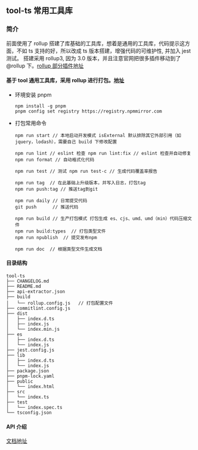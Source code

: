 ## tool-ts 常用工具库

### 简介

前面使用了 rollup 搭建了库基础的工具库，想着是通用的工具库，代码提示这方面，不如 ts 支持的好，所以改成 ts 版本搭建，增强代码的可维护性, 并加入 jest 测试。 搭建采用 rollup3, 因为 3.0 版本，并且注意官网把很多插件移动到了@rollup 下。[rollup 部分插件地址](https://github.com/rollup/plugins/tree/master/packages)

#### 基于 tool 通用工具库，采用 rollup 进行打包。[地址](https://github.com/879733672/tool)

-   环境安装 pnpm
    ```
    npm install -g pnpm
    pnpm config set registry https://registry.npmmirror.com
    ```
-   打包常用命令

    ```
    npm run start // 本地启动开发模式 isExternal 默认排除其它外部引用（如 jquery，lodash），需要自己 build 下修改配置 

    npm run lint // eslint 检查 npm run lint:fix // eslint 检查并自动修复 npm run format // 自动格式化代码

    npm run test // 测试 npm run test-c // 生成代码覆盖率报告

    npm run tag  // 在此基础上升级版本，并写入日志，打包tag
    npm run push:tag // 推送tag到git

    npm run daily // 日常提交代码
    git push      // 推送代码

    npm run build // 生产打包模式 打包生成 es、cjs、umd、umd（min）代码压缩文件
    npm run build:types  // 打包类型文件
    npm run npublish  // 提交发布npm

    npm run doc  // 根据类型文件生成文档

    ```

#### 目录结构

```
tool-ts
├── CHANGELOG.md
├── README.md
├── api-extractor.json
├── build
│   └── rollup.config.js   // 打包配置文件
├── commitlint.config.js
├── dist
│   ├── index.d.ts
│   ├── index.js
│   └── index.min.js
├── es
│   ├── index.d.ts
│   └── index.js
├── jest.config.js
├── lib
│   ├── index.d.ts
│   └── index.js
├── package.json
├── pnpm-lock.yaml
├── public
│   └── index.html
├── src
│   └── index.ts
├── test
│   └── index.spec.ts
└── tsconfig.json
```

#### API 介绍

[文档地址](https://879733672.github.io/tool-ts/)

